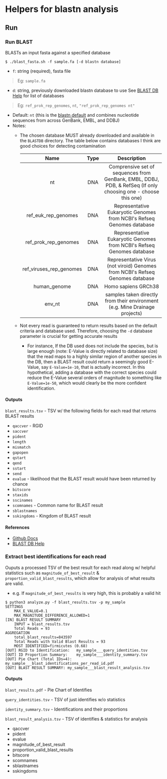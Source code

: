 # Helpers for blastn analysis
## Run
### Run BLAST
BLASTs an input fasta against a specified database
```
$ ./blast_fasta.sh -f sample.fa [-d blastn database]
```
* `f`: string (required), fasta file
> Eg: `sample.fa`
* `d`: string, previously downloaded blastn database to use See [BLAST DB Help](https://ftp.ncbi.nlm.nih.gov/blast/documents/blastdb.html) for list of databases
> Eg: `ref_prok_rep_genomes`, `nt`, `"ref_prok_rep_genomes nt"`
  * Default: `nt` (this is the [blastn default](https://blast.ncbi.nlm.nih.gov/Blast.cgi?PROGRAM=blastn&PAGE_TYPE=BlastSearch&LINK_LOC=blasthome) and combines nucleotide sequences from across GenBank, EMBL, and DDBJ)
  * Notes:
    * The chosen database MUST already downloaded and available in the `BLASTDB` directory. The table below contains databases I think are good choices for detecting contamination

		|Name|Type|Description|
		|:---:|:---:|:---:|
		|nt|DNA|Comprensive set of sequences from GenBank, EMBL, DDBJ, PDB, & RefSeq (If only choosing one - choose this one)|
		|ref_euk_rep_genomes|DNA|Representative Eukaryotic Genomes from NCBI's Refseq Genomes database|
		|ref_prok_rep_genomes|DNA|Representative Eukaryotic Genomes from NCBI's Refseq Genomes database|
		|ref_viruses_rep_genomes|DNA|Representative Virus (not viroid) Genomes from NCBI's Refseq Genomes database|
		|human_genome|DNA|Homo sapiens GRCh38|
		|env_nt|DNA|samples taken directly from their environment (e.g. Mine Drainage projects)|

    * Not every read is guaranteed to return results based on the default criteria and database used. Therefore, choosing the `-d` database parameter is crucial for getting accurate results
	    * For instance, If the DB used does not include the species, but is large enough (note: E-Value is directly related to database size) that the read maps to a highly similar region of another species in the DB, then a BLAST result could return a seemingly good E-Value, say `E-Value=1e-10`, that is actually incorrect. In this hypothetical, adding a database with the correct species could reduce the E-Value several orders of magnitude to something like `E-Value=1e-50`, which would clearly be the more confident identification.



#### Outputs
`blast_results.tsv` - TSV w/ the following fields for each read that returns BLAST results
* `qaccver` - RGID
* `saccver `
* `pident`
* `length` 
* `mismatch` 
* `gapopen` 
* `qstart` 
* `qend` 
* `sstart` 
* `send` 
* `evalue` - likelihood that the BLAST result would have been returned by chance
* `bitscore` 
* `staxids`
* `sscinames` 
* `scomnames` - Common name for BLAST result 
* `sblastnames` 
* `sskingdoms` - Kingdom of BLAST result

#### References
* [Github Docs](https://github.com/ncbi/blast_plus_docs#blast-databases)
* [BLAST DB Help](https://ftp.ncbi.nlm.nih.gov/blast/documents/blastdb.html)

### Extract best identifications for each read
Ouputs a processed TSV of the best result for each read along w/ helpful statistics such as `magnitude_of_best_result` & `proportion_valid_blast_results`, which allow for analysis of what results are valid.
* e.g. If `magnitude_of_best_results` is very high, this is probably a valid hit
```
$ python3 analyze.py -f blast_results.tsv -p my_sample
SETTINGS
	MAX_E_VALUE=0.1
	MAX_MAGNITUDE_DIFFERENCE_ALLOWED=1
[IN] BLAST RESULT SUMMARY
	INPUT = blast_results.tsv
	Total Reads = 93
AGGREGATION
	total_blast_results=843597
	Total Reads with Valid Blast Results = 93
	MOST IDENTIFIED=firmicutes (0.68)
[OUT] RGID to Identification:	my_sample___query_identities.tsv
[OUT] ID Proportion Summary:	my_sample___identity_summary.tsv
[OUT] Pie Chart (Total IDs=4):	my_sample___blast_identifications_per_read_id.pdf
[OUT] BLAST RESULT SUMMARY:	my_sample___blast_result_analysis.tsv
```

#### Outputs
`blast_results.pdf` - Pie Chart of Identifies

`query_identities.tsv` - TSV of just identifies w/o statistics

`identity_summary.tsv` - Identifications and their proportions

`blast_result_analysis.tsv` - TSV of identifies & statistics for analysis
* qaccver
* pident
* evalue
* magnitude_of_best_result
* proportion_valid_blast_results
* bitscore
* scomnames
* sblastnames
* sskingdoms